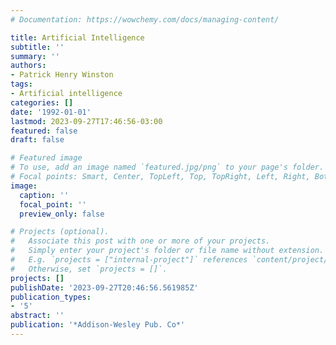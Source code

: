 ```yaml
---
# Documentation: https://wowchemy.com/docs/managing-content/

title: Artificial Intelligence
subtitle: ''
summary: ''
authors:
- Patrick Henry Winston
tags:
- Artificial intelligence
categories: []
date: '1992-01-01'
lastmod: 2023-09-27T17:46:56-03:00
featured: false
draft: false

# Featured image
# To use, add an image named `featured.jpg/png` to your page's folder.
# Focal points: Smart, Center, TopLeft, Top, TopRight, Left, Right, BottomLeft, Bottom, BottomRight.
image:
  caption: ''
  focal_point: ''
  preview_only: false

# Projects (optional).
#   Associate this post with one or more of your projects.
#   Simply enter your project's folder or file name without extension.
#   E.g. `projects = ["internal-project"]` references `content/project/deep-learning/index.md`.
#   Otherwise, set `projects = []`.
projects: []
publishDate: '2023-09-27T20:46:56.561985Z'
publication_types:
- '5'
abstract: ''
publication: '*Addison-Wesley Pub. Co*'
---
```

